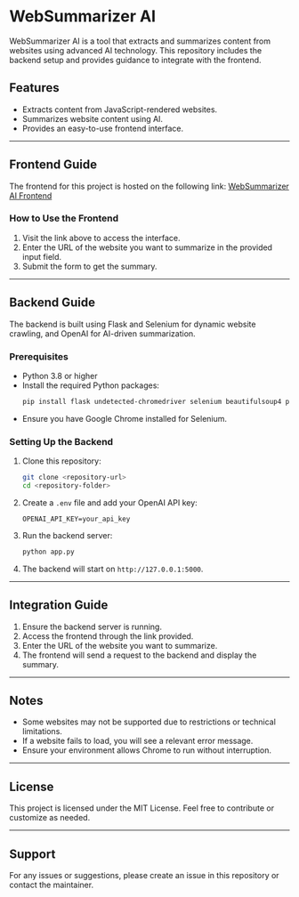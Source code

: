 
# WebSummarizer AI

WebSummarizer AI is a tool that extracts and summarizes content from websites using advanced AI technology. This repository includes the backend setup and provides guidance to integrate with the frontend.

## Features
- Extracts content from JavaScript-rendered websites.
- Summarizes website content using AI.
- Provides an easy-to-use frontend interface.

---

## Frontend Guide
The frontend for this project is hosted on the following link:
[WebSummarizer AI Frontend](https://websummarywithai.blogspot.com/2025/01/blog-post.html)

### How to Use the Frontend
1. Visit the link above to access the interface.
2. Enter the URL of the website you want to summarize in the provided input field.
3. Submit the form to get the summary.

---

## Backend Guide
The backend is built using Flask and Selenium for dynamic website crawling, and OpenAI for AI-driven summarization.

### Prerequisites
- Python 3.8 or higher
- Install the required Python packages:
  ```bash
  pip install flask undetected-chromedriver selenium beautifulsoup4 python-dotenv openai
  ```
- Ensure you have Google Chrome installed for Selenium.

### Setting Up the Backend
1. Clone this repository:
   ```bash
   git clone <repository-url>
   cd <repository-folder>
   ```
2. Create a `.env` file and add your OpenAI API key:
   ```
   OPENAI_API_KEY=your_api_key
   ```
3. Run the backend server:
   ```bash
   python app.py
   ```
4. The backend will start on `http://127.0.0.1:5000`.

---

## Integration Guide
1. Ensure the backend server is running.
2. Access the frontend through the link provided.
3. Enter the URL of the website you want to summarize.
4. The frontend will send a request to the backend and display the summary.

---

## Notes
- Some websites may not be supported due to restrictions or technical limitations.
- If a website fails to load, you will see a relevant error message.
- Ensure your environment allows Chrome to run without interruption.

---

## License
This project is licensed under the MIT License. Feel free to contribute or customize as needed.

---

## Support
For any issues or suggestions, please create an issue in this repository or contact the maintainer.

